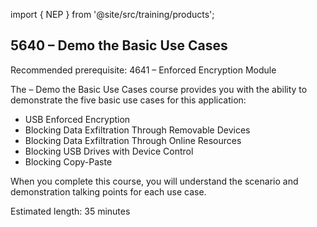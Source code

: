 import { NEP } from '@site/src/training/products';

## 5640 <NEP /> – Demo the Basic Use Cases

Recommended prerequisite: 4641 <NEP /> – Enforced Encryption Module

The <NEP /> – Demo the Basic Use Cases course provides you with the ability to demonstrate the five basic use cases for this application:

* USB Enforced Encryption
* Blocking Data Exfiltration Through Removable Devices
* Blocking Data Exfiltration Through Online Resources
* Blocking USB Drives with Device Control
* Blocking Copy-Paste

When you complete this course, you will understand the scenario and demonstration talking points for each use case.

Estimated length: 35 minutes
